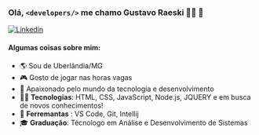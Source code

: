 

### Olá, `<developers/>` me chamo Gustavo Raeski 👨‍💻 👋
<a href="https://www.linkedin.com/in/gustavo-raeski" target="_blank">![Linkedin](https://img.shields.io/badge/-Linkedin-blue)</a>
#### Algumas coisas sobre mim:

  - :earth_americas: Sou de Uberlândia/MG
  - :video_game: Gosto de jogar nas horas vagas
  - 💬 Apaixonado pelo mundo da tecnologia e desenvolvimento
  - 👨‍💻 **Tecnologias**: HTML, CSS, JavaScript, Node.js, JQUERY e em busca de novos conhecimentos!
  - :wrench: **Ferremantas** : VS Code, Git, Intellij
  - 🎓 **Graduação**: Técnologo em Análise e Desenvolvimento de Sistemas
